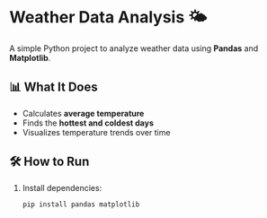 # Weather Data Analysis 🌤️

A simple Python project to analyze weather data using **Pandas** and **Matplotlib**.

## 📊 What It Does
- Calculates **average temperature**
- Finds the **hottest and coldest days**
- Visualizes temperature trends over time

## 🛠️ How to Run
1. Install dependencies:  
   ```bash
   pip install pandas matplotlib
   
